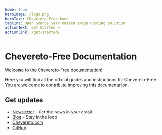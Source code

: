 ```yaml
---
home: true
heroImage: /logo.png
heroText: Chevereto-Free Docs
tagline: Open Source Self-hosted Image Hosting solution
actionText: Get Started →
actionLink: /get-started/
---
```


# Chevereto-Free Documentation

Welcome to the Chevereto-Free documentation!

Here you will find all the official guides and instructions for Chevereto-Free. You are welcome to contribute improving this documentation.

## Get updates

* [Newsletter](https://newsletter.chevereto.com/subscription?f=PmL892XuTdfErVq763PCycJQrgHu89RPRifGX6GXWko9jbzN892DN892XkwATqNm2slYVMHJyPXHV763yXE9jZoh0ZhJySXQ) - Get the news in your email
* [Blog](https://blog.chevereto.com) - Stay in the loop
* [Chevereto.com](https://chevereto.com)
* [GitHub](https://github.com/chevereto)
